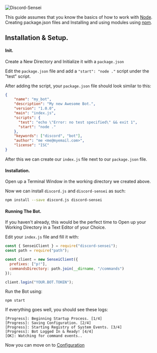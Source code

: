 ![Discord-Sensei](https://discord-sensei.js.org/img/logo.27982581.png)

This guide assumes that you know the basics of how to work with [Node](https://nodejs.org/). Creating package.json files and Installing and using modules using [npm](https://npmjs.org/).

## Installation & Setup.

#### Init.

Create a New Directory and Initialize it with a `package.json`

Edit the `package.json` file and add a `"start": "node ."` script under the "test" script.

After adding the script, your `package.json` file should look similar to this:

```json
{
    "name": "my_bot",
    "description": "My new Awesome Bot.",
    "version": "1.0.0",
    "main": "index.js",
    "scripts": {
      "test": "echo \"Error: no test specified\" && exit 1",
      "start": "node ."
    },
    "keywords": ["discord", "bot"],
    "author": "me <me@myemail.com>",
    "license": "ISC"
}
```

After this we can create our `index.js` file next to our `package.json` file.

#### Installation.

Open up a Terminal Window in the working directory we created above.

Now we can install `discord.js` and `discord-sensei` as such:

```bash
npm install --save discord.js discord-sensei
```

#### Running The Bot.

If you haven't already, this would be the perfect time to Open up your Working Directory in a Text Editor of your Choice.

Edit your `index.js` file and fill it with:

```javascript
const { SenseiClient } = require("discord-sensei");
const path = require("path");

const client = new SenseiClient({
  prefixes: ["p!"],
  commandsDirectory: path.join(__dirname, "/commands")
});

client.login("YOUR.BOT.TOKEN");
```

Run the Bot using:

```npm start```

If everything goes well, you should see these logs:

```
[Progress]: Beginning Startup Process. [1/4]
[Progress]: Saving Configuration. [2/4]
[Progress]: Starting Registry of System Events. [3/4]
[Progress]: Bot Logged In & Ready! [4/4]
[OK]: Watching for command events..
```

Now you can move on to [Configuration](https://discord-sensei.js.org/#/docs/main/stable/basic/configuration)
